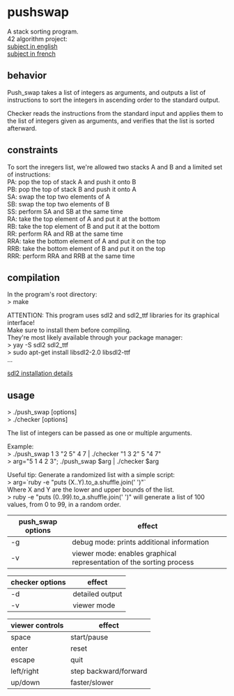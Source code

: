# pushswap

A stack sorting program.\
42 algorithm project:\
[subject in english](https://github.com/BNNJ/pushswap/blob/master/push_swap.en.pdf)\
[subject in french](https://github.com/BNNJ/pushswap/blob/master/push_swap.fr.pdf)

## behavior

Push_swap takes a list of integers as arguments, and outputs a list of instructions to sort the integers in ascending order to the standard output.

Checker reads the instructions from the standard input and applies them to the list of integers given as arguments, and verifies that the list is sorted afterward.

## constraints

To sort the inregers list, we're allowed two stacks A and B and a limited set of instructions:\
PA: pop the top of stack A and push it onto B\
PB: pop the top of stack B and push it onto A\
SA: swap the top two elements of A\
SB: swap the top two elements of B\
SS: perform SA and SB at the same time\
RA: take the top element of A and put it at the bottom\
RB: take the top element of B and put it at the bottom\
RR: perform RA and RB at the same time\
RRA: take the bottom element of A and put it on the top\
RRB: take the bottom element of B and put it on the top\
RRR: perform RRA and RRB at the same time

## compilation

In the program's root directory:\
\> make

ATTENTION: This program uses sdl2 and sdl2_ttf libraries for its graphical interface!\
Make sure to install them before compiling.\
They're most likely available through your package manager:\
\> yay -S sdl2 sdl2_ttf\
\> sudo apt-get install libsdl2-2.0 libsdl2-ttf\
...

[sdl2 installation details](https://wiki.libsdl.org/Installation)


## usage

\> ./push_swap [options] <list of integers>\
\> ./checker [options] <list of integers>

The list of integers can be passed as one or multiple arguments.

Example:\
\> ./push_swap 1 3 "2 5" 4 7 | ./checker "1 3 2" 5 "4 7"\
\> arg="5 1 4 2 3"; ./push_swap $arg | ./checker $arg

Useful tip: Generate a randomized list with a simple script:\
\> arg=\`ruby -e "puts (X..Y).to_a.shuffle.join(' ')"\`\
Where X and Y are the lower and upper bounds of the list.\
\> ruby -e "puts (0..99).to_a.shuffle.join(' ')"
will generate a list of 100 values, from 0 to 99, in a random order.

|push_swap options|effect|
|-----------------|------|
|-g| debug mode: prints additional information|
|-v| viewer mode: enables graphical representation of the sorting process|

|checker options|effect|
|---------------|------|
|-d| detailed output|
|-v| viewer mode|

|viewer controls| effect|
|---------------|-------|
|space| start/pause|
|enter| reset|
|escape| quit|
|left/right| step backward/forward|
|up/down| faster/slower|
